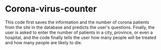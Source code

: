 # Corona-virus-counter
This code first saves the information and the number of corona patients from the site in the database and predicts the user's questions. Finally, the user is asked to enter the number of patients in a city, province, or even a hospital, and the code finally tells the user how many people will be treated and how many people are likely to die.
